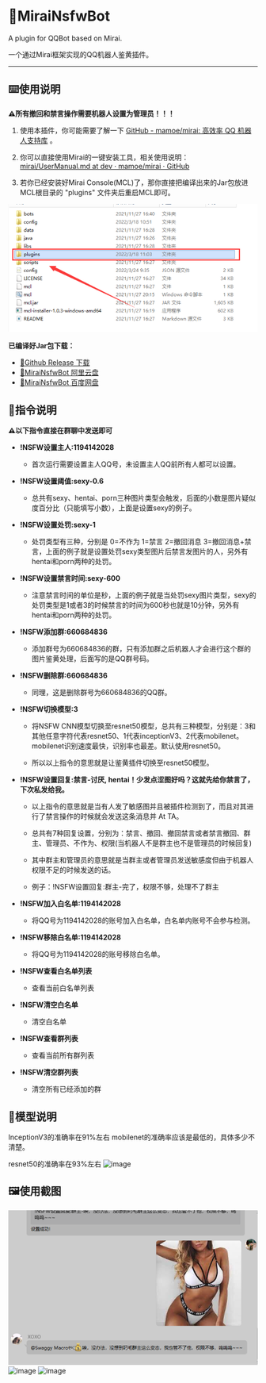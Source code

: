 # 🐧MiraiNsfwBot

A plugin for QQBot based on Mirai.

一个通过Mirai框架实现的QQ机器人鉴黄插件。

---

## ⌨️使用说明

**⚠️所有撤回和禁言操作需要机器人设置为管理员！！！**

1. 使用本插件，你可能需要了解一下 [GitHub - mamoe/mirai: 高效率 QQ 机器人支持库](https://github.com/mamoe/mirai) 。
  
2. 你可以直接使用Mirai的一键安装工具，相关使用说明：[mirai/UserManual.md at dev · mamoe/mirai · GitHub](https://github.com/mamoe/mirai/blob/dev/docs/UserManual.md#%E4%BD%BF%E7%94%A8%E7%BA%AF%E6%8E%A7%E5%88%B6%E5%8F%B0%E7%89%88%E6%9C%AC)
  
3. 若你已经安装好Mirai Console(MCL)了，那你直接把编译出来的Jar包放进MCL根目录的 "plugins" 文件夹后重启MCL即可。
  
  ![](https://raw.githubusercontent.com/SwaggyMacro/MiraiNsfwBot/master/preview/2022-03-24-10-51-21-image.png)
  

**已编译好Jar包下载：**

- [🔗Github Release 下载](https://github.com/SwaggyMacro/MiraiNsfwBot/releases/download/1.1/nsfw-1.1.mirai.jar)
- [🔗MiraiNsfwBot 阿里云盘](https://www.aliyundrive.com/s/1wwVbw9X9SG)
- [🔗MiraiNsfwBot 百度网盘](https://pan.baidu.com/s/1j-TwhD0HgnpJ4sNRRQz-Ng?pwd=9agy)

## 🦾指令说明

**⚠以下指令直接在群聊中发送即可**

- **!NSFW设置主人:1194142028**
  
  - 首次运行需要设置主人QQ号，未设置主人QQ前所有人都可以设置。
- **!NSFW设置阈值:sexy-0.6**
  
  - 总共有sexy、hentai、porn三种图片类型会触发，后面的小数是图片疑似度百分比（只能填写小数），上面是设置sexy的例子。
- **!NSFW设置处罚:sexy-1**
  
  - 处罚类型有三种，分别是 0=不作为 1=禁言 2=撤回消息 3=撤回消息+禁言，上面的例子就是设置处罚sexy类型图片后禁言发图片的人，另外有hentai和porn两种的处罚。
- **!NSFW设置禁言时间:sexy-600**
  
  - 注意禁言时间的单位是秒，上面的例子就是当处罚sexy图片类型，sexy的处罚类型是1或者3的时候禁言的时间为600秒也就是10分钟，另外有hentai和porn两种的处罚。
- **!NSFW添加群:660684836**
  
  - 添加群号为660684836的群，只有添加群之后机器人才会进行这个群的图片鉴黄处理，后面写的是QQ群号码。
- **!NSFW删除群:660684836**
  
  - 同理，这是删除群号为660684836的QQ群。
- **!NSFW切换模型:3**
  
  - 将NSFW CNN模型切换至resnet50模型，总共有三种模型，分别是：3和其他任意字符代表resnet50、1代表inceptionV3、2代表mobilenet。mobilenet识别速度最快，识别率也最差。默认使用resnet50。
    
  - 所以以上指令的意思就是让鉴黄插件切换至resnet50模型。
    
- **!NSFW设置回复:禁言-讨厌, hentai！少发点涩图好吗？这就先给你禁言了，下次私发给我。**
  
  - 以上指令的意思就是当有人发了敏感图并且被插件检测到了，而且对其进行了禁言操作的时候就会发送这条消息并 At TA。
    
  - 总共有7种回复设置，分别为：禁言、撤回、撤回禁言或者禁言撤回、群主、管理员、不作为、权限(当机器人不是群主也不是管理员的时候回复)
    
  - 其中群主和管理员的意思就是当群主或者管理员发送敏感度但由于机器人权限不足的时候发送的话。
    
  - 例子：!NSFW设置回复:群主-完了，权限不够，处理不了群主
    
- **!NSFW加入白名单:1194142028**
  
  - 将QQ号为1194142028的账号加入白名单，白名单内账号不会参与检测。
- **!NSFW移除白名单:1194142028**
  
  - 将QQ号为1194142028的账号移除白名单。
- **!NSFW查看白名单列表**
  
  - 查看当前白名单列表
    
- **!NSFW清空白名单**
  
  - 清空白名单
    
- **!NSFW查看群列表**
  
  - 查看当前所有群列表
    
- **!NSFW清空群列表**
  
  - 清空所有已经添加的群
    

## 🦿模型说明
InceptionV3的准确率在91%左右
mobilenet的准确率应该是最低的，具体多少不清楚。

resnet50的准确率在93%左右
![image](https://user-images.githubusercontent.com/38845682/160230515-fc5ca6dc-dc4c-423a-9b1b-112ccedcdf06.png)

## 🖼️使用截图

![](https://raw.githubusercontent.com/SwaggyMacro/MiraiNsfwBot/master/preview/2022-03-24-11-13-36-image.png)
![image](https://user-images.githubusercontent.com/38845682/160230522-2d7050f9-df44-4b7d-9544-f1cd1a42c4dc.png)
![image](https://user-images.githubusercontent.com/38845682/160230529-4a0201d3-da97-41aa-8921-0bb7b464b932.png)
